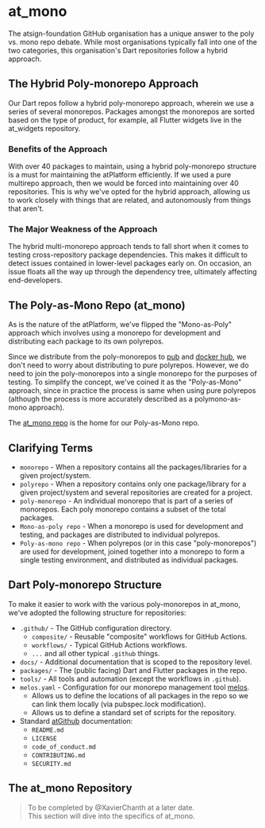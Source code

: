 # at_mono

The atsign-foundation GitHub organisation has a unique answer to the poly
vs. mono repo debate. While most organisations typically fall into one of
the two categories, this organisation's Dart repositories follow a hybrid
approach.

## The Hybrid Poly-monorepo Approach

Our Dart repos follow a hybrid poly-monorepo approach, wherein we use a series
of several monorepos. Packages amongst the monorepos are sorted based on the
type of product, for example, all Flutter widgets live in the at_widgets
repository.

### Benefits of the Approach

With over 40 packages to maintain, using a hybrid poly-monorepo structure
is a must for maintaining the atPlatform efficiently. If we used a pure
multirepo approach, then we would be forced into maintaining over 40
repositories. This is why we've opted for the hybrid approach, allowing us
to work closely with things that are related, and autonomously from things
that aren't.

### The Major Weakness of the Approach

The hybrid multi-monorepo approach tends to fall short when it comes to
testing cross-repository package dependencies. This makes it difficult to
detect issues contained in lower-level packages early on. On occasion, an
issue floats all the way up through the dependency tree, ultimately affecting
end-developers.

## The Poly-as-Mono Repo (at_mono)

As is the nature of the atPlatform, we've flipped the "Mono-as-Poly" approach
which involves using a monorepo for development and distributing each package
to its own polyrepos.

Since we distribute from the poly-monorepos to
[pub](https://pub.dev/publishers/atsign.org/packages) and
[docker hub](https://hub.docker.com/u/atsigncompany), we don't need to
worry about distributing to pure polyrepos. However, we do need to join the
poly-monorepos into a single monorepo for the purposes of testing. To simplify
the concept, we've coined it as the "Poly-as-Mono" approach, since in practice
the process is same when using pure polyrepos (although the process is more
accurately described as a polymono-as-mono approach).

The [at_mono repo](https://github.com/atsign-foundation/at_mono) is the home for
our Poly-as-Mono repo.

## Clarifying Terms

- `monorepo` - When a repository contains all the packages/libraries for a given
  project/system.
- `polyrepo` - When a repository contains only one package/library for a given
  project/system and several repositories are created for a project.
- `poly-monorepo` - An individual monorepo that is part of a series of monorepos.
  Each poly monorepo contains a subset of the total packages.
- `Mono-as-poly repo` - When a monorepo is used for development and testing, and
  packages are distributed to individual polyrepos.
- `Poly-as-mono repo` - When polyrepos (or in this case "poly-monorepos") are
  used for development, joined together into a monorepo to form a single testing
  environment, and distributed as individual packages.

## Dart Poly-monorepo Structure

To make it easier to work with the various poly-monorepos in at_mono, we've
adopted the following structure for repositories:

- `.github/` - The GitHub configuration directory.
	- `composite/` - Reusable "composite" workflows for GitHub Actions.
	- `workflows/` - Typical GitHub Actions workflows.
	- `...` and all other typical `.github` things.
- `docs/` - Additional documentation that is scoped to the repository level.
- `packages/` - The (public facing) Dart and Flutter packages in the repo.
- `tools/` - All tools and automation (except the workflows in `.github`).
- `melos.yaml` - Configuration for our monorepo management tool
[melos](https://melos.invertase.dev/).
  - Allows us to define the locations of all packages in the repo so we can link
  them locally (via pubspec.lock modification).
  - Allows us to define a standard set of scripts for the repository.
- Standard [atGithub](./atGitHub.md) documentation:
  - `README.md`
  - `LICENSE`
  - `code_of_conduct.md`
  - `CONTRIBUTING.md`
  - `SECURITY.md`

## The at_mono Repository

> To be completed by @XavierChanth at a later date.  
> This section will dive into the specifics of at_mono.
